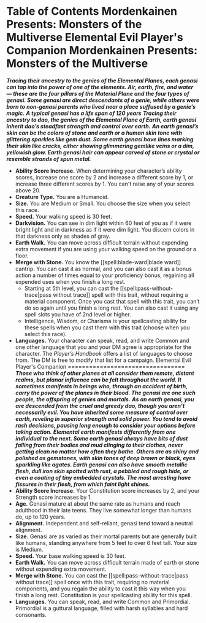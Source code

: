 Table of Contents
Mordenkainen Presents: Monsters of the Multiverse
Elemental Evil Player's Companion
Mordenkainen Presents: Monsters of the Multiverse
=================================================
***Tracing their ancestry to the genies of the Elemental Planes, each genasi can tap into the power of one of the elements. Air, earth, fire, and water — these are the four pillars of the Material Plane and the four types of genasi. Some genasi are direct descendants of a genie, while others were born to non-genasi parents who lived near a place suffused by a genie’s magic.***
***A typical genasi has a life span of 120 years***
***Tracing their ancestry to dao, the genies of the Elemental Plane of Earth, earth genasi inherit dao’s steadfast strength and control over earth.***
***An earth genasi’s skin can be the colors of stone and earth or a human skin tone with glittering sparkles like gem dust. Some earth genasi have lines marking their skin like cracks, either showing glimmering gemlike veins or a dim, yellowish glow. Earth genasi hair can appear carved of stone or crystal or resemble strands of spun metal.***
* **Ability Score Increase.** When determining your character’s ability scores, increase one score by 2 and increase a different score by 1, or increase three different scores by 1. You can't raise any of your scores above 20.
* **Creature Type.** You are a Humanoid.
* **Size.** You are Medium or Small. You choose the size when you select this race.
* **Speed.** Your walking speed is 30 feet.
* **Darkvision.** You can see in dim light within 60 feet of you as if it were bright light and in darkness as if it were dim light. You discern colors in that darkness only as shades of gray.
* **Earth Walk.** You can move across difficult terrain without expending extra movement if you are using your walking speed on the ground or a floor.
* **Merge with Stone.** You know the [[spell:blade-ward|blade ward]] cantrip. You can cast it as normal, and you can also cast it as a bonus action a number of times equal to your proficiency bonus, regaining all expended uses when you finish a long rest.
	+ Starting at 5th level, you can cast the [[spell:pass-without-trace|pass without trace]] spell with this trait, without requiring a material component. Once you cast that spell with this trait, you can’t do so again until you finish a long rest. You can also cast it using any spell slots you have of 2nd level or higher.
	+ Intelligence, Wisdom, or Charisma is your spellcasting ability for these spells when you cast them with this trait (choose when you select this race).
* **Languages.** Your character can speak, read, and write Common and one other language that you and your DM agree is appropriate for the character. The *Player’s Handbook* offers a list of languages to choose from. The DM is free to modify that list for a campaign.
Elemental Evil Player's Companion
=================================
***Those who think of other planes at all consider them remote, distant realms, but planar influence can be felt throughout the world. It sometimes manifests in beings who, through an accident of birth, carry the power of the planes in their blood. The genasi are one such people, the offspring of genies and mortals.***
***As an earth genasi, you are descended from the cruel and greedy dao, though you aren’t necessarily evil. You have inherited some measure of control over earth, reveling in superior strength and solid power. You tend to avoid rash decisions, pausing long enough to consider your options before taking action.***
***Elemental earth manifests differently from one individual to the next. Some earth genasi always have bits of dust falling from their bodies and mud clinging to their clothes, never getting clean no matter how often they bathe. Others are as shiny and polished as gemstones, with skin tones of deep brown or black, eyes sparkling like agates. Earth genasi can also have smooth metallic flesh, dull iron skin spotted with rust, a pebbled and rough hide, or even a coating of tiny embedded crystals. The most arresting have fissures in their flesh, from which faint light shines.***
* **Ability Score Increase.** Your Constitution score increases by 2, and your Strength score increases by 1.
* **Age.** Genasi mature at about the same rate as humans and reach adulthood in their late teens. They live somewhat longer than humans do, up to 120 years.
* **Alignment.** Independent and self-reliant, genasi tend toward a neutral alignment.
* **Size.** Genasi are as varied as their mortal parents but are generally built like humans, standing anywhere from 5 feet to over 6 feet tall. Your size is Medium.
* **Speed.** Your base walking speed is 30 feet.
* **Earth Walk.** You can move across difficult terrain made of earth or stone without expending extra movement.
* **Merge with Stone.** You can cast the [[spell:pass-without-trace|pass without trace]] spell once with this trait, requiring no material components, and you regain the ability to cast it this way when you finish a long rest. Constitution is your spellcasting ability for this spell.
* **Languages.** You can speak, read, and write Common and Primordial. Primordial is a guttural language, filled with harsh syllables and hard consonants.
